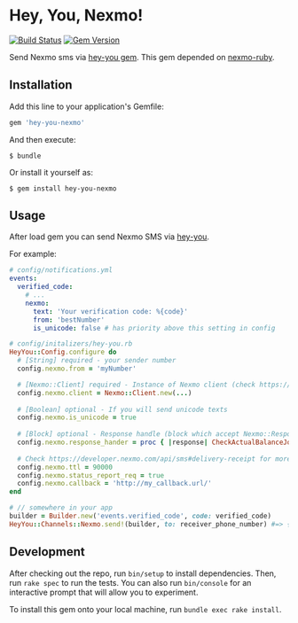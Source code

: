 # Hey, You, Nexmo!
[![Build Status](https://travis-ci.com/QNester/hey-you-nexmo.svg?branch=master)](https://travis-ci.com/QNester/hey-you-nexmo#)
[![Gem Version](https://badge.fury.io/rb/hey-you-nexmo.svg)](https://badge.fury.io/rb/hey-you-nexmo)

Send Nexmo sms via [hey-you gem](https://github.com/QNester/hey-you). This gem depended on [nexmo-ruby](https://github.com/Nexmo/nexmo-ruby).

## Installation

Add this line to your application's Gemfile:

```ruby
gem 'hey-you-nexmo'
```

And then execute:

    $ bundle

Or install it yourself as:

    $ gem install hey-you-nexmo

## Usage

After load gem you can send Nexmo SMS via [hey-you](https://github.com/QNester/hey-you).

For example:
```yaml
# config/notifications.yml
events:
  verified_code:
    # ...
    nexmo:
      text: 'Your verification code: %{code}'
      from: 'bestNumber'
      is_unicode: false # has priority above this setting in config
```

```ruby
# config/initalizers/hey-you.rb
HeyYou::Config.configure do 
  # [String] required - your sender number 
  config.nexmo.from = 'myNumber'

  # [Nexmo::Client] required - Instance of Nexmo client (check https://github.com/Nexmo/nexmo-ruby for more info)
  config.nexmo.client = Nexmo::Client.new(...)
  
  # [Boolean] optional - If you will send unicode texts
  config.nexmo.is_unicode = true
  
  # [Block] optional - Response handle (block which accept Nexmo::Response object)
  config.nexmo.response_hander = proc { |response| CheckActualBalanceJob.perform_async(response.http_response.body) }
  
  # Check https://developer.nexmo.com/api/sms#delivery-receipt for more info about settings below
  config.nexmo.ttl = 90000
  config.nexmo.status_report_req = true
  config.nexmo.callback = 'http://my_callback.url/'
end
```

```ruby
# // somewhere in your app 
builder = Builder.new('events.verified_code', code: verified_code) 
HeyYou::Channels::Nexmo.send!(builder, to: receiver_phone_number) #=> { success: true }
```

## Development

After checking out the repo, run `bin/setup` to install dependencies. Then, run `rake spec` to run the tests. 
You can also run `bin/console` for an interactive prompt that will allow you to experiment.

To install this gem onto your local machine, run `bundle exec rake install`. 
